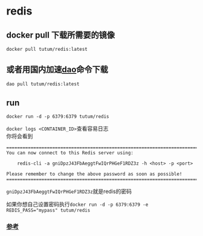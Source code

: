 # redis 
## docker pull 下载所需要的镜像
``` bash
docker pull tutum/redis:latest
```
## 或者用国内加速[dao](https://www.daocloud.io/)命令下载
``` bash
dao pull tutum/redis:latest
```
## run
```
docker run -d -p 6379:6379 tutum/redis
```
`docker logs <CONTAINER_ID>`查看容易日志     
你将会看到     
```
========================================================================
You can now connect to this Redis server using:

    redis-cli -a gniDpzJ43FbAeggtFwIQrPHGeF1RDZ3z -h <host> -p <port>

Please remember to change the above password as soon as possible!
========================================================================
```

`gniDpzJ43FbAeggtFwIQrPHGeF1RDZ3z`就是redis的密码      

如果你想自己设置密码执行`docker run -d -p 6379:6379 -e REDIS_PASS="mypass" tutum/redis`

### [参考](https://hub.docker.com/r/tutum/redis/)